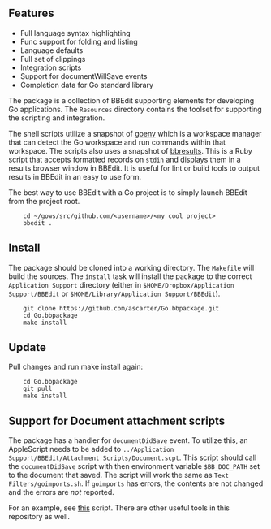 Features
--------

* Full language syntax highlighting
* Func support for folding and listing
* Language defaults
* Full set of clippings
* Integration scripts
* Support for documentWillSave events
* Completion data for Go standard library

The package is a collection of BBEdit supporting elements for developing Go applications. The `Resources` directory contains the toolset for supporting the scripting and integration.

The shell scripts utilize a snapshot of [goenv](https://github.com/ascarter/goenv) which is a workspace manager that can detect the Go workspace and run commands within that workspace. The scripts also uses a snapshot of [bbresults](https://github.com/ascarter/dotfiles/blob/master/src/bin/bbresults). This is a Ruby script that accepts formatted records on `stdin` and displays them in a results browser window in BBEdit. It is useful for lint or build tools to output results in BBEdit in an easy to use form.

The best way to use BBEdit with a Go project is to simply launch BBEdit from the project root.

        cd ~/gows/src/github.com/<username>/<my cool project>
        bbedit .

## Install

The package should be cloned into a working directory. The `Makefile` will build the sources. The `install` task will install the package to the correct `Application Support` directory (either in `$HOME/Dropbox/Application Support/BBEdit` or `$HOME/Library/Application Support/BBEdit`).

        git clone https://github.com/ascarter/Go.bbpackage.git
        cd Go.bbpackage
        make install

## Update

Pull changes and run make install again:

        cd Go.bbpackage
        git pull
        make install

## Support for Document attachment scripts

The package has a handler for `documentDidSave` event. To utilize this, an AppleScript needs to be added to `../Application Support/BBEdit/Attachment Scripts/Document.scpt`. This script should call the `documentDidSave` script with then environment variable `$BB_DOC_PATH` set to the document that saved. The script will work the same as `Text Filters/goimports.sh`. If `goimports` has errors, the contents are not changed and the errors are *not* reported.

For an example, see [this](https://github.com/ascarter/BBEditSupport/blob/master/Attachment%20Scripts/Document.applescript) script. There are other useful tools in this repository as well.

